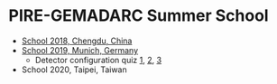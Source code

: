 # PIRE-GEMADARC Summer School

- [School 2018, Chengdu, China](school18)
- [School 2019, Munich, Germany](https://indico.mpp.mpg.de/event/6013/)
  - Detector configuration quiz [1](https://forms.gle/MCLEoKFSe5vmDpyz6), [2](https://forms.gle/u37TzBKQQjKch1R38), [3](https://forms.gle/tvu6UoFi4aixAYHY7)
- School 2020, Taipei, Taiwan

